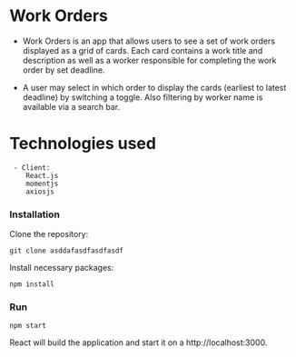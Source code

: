 
# Work Orders

- Work Orders is an app that allows users to see a set of work orders displayed as a grid of cards. Each card contains a work title and description as well as a worker responsible for completing the work order by set deadline. 


- A user may select in which order to display the cards (earliest to latest deadline) by switching a toggle. Also filtering by worker name is available via a search bar.

# Technologies used
     - Client:
        React.js
        momentjs
        axiosjs    

### Installation

Clone the repository:

`git clone asddafasdfasdfasdf`

Install necessary packages:

`npm install`

### Run

`npm start`


React will build the application and start it on a http://localhost:3000.
